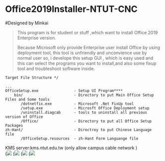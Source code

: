 
# Office2019Installer-NTUT-CNC  
#Designed by Minkai  
  

> This program is for student or stuff ,which want to install  Office 2019 Enterprise version.      
>  
> Because Microsoft only provide Enterprise user install Office by using 
> deployment tool, this tool is unfriendly and unconvience use by normal user so, i develope this
> setup GUI , which is easy used and this can select the programs you
> want to install,and also some    fixup tool and troubleshoot software
> inside.

  
  

    Target File Structure */  
      
    ...  
    OfficeSetup.exe                - Setup UI Program****  
        bin/                       - Directory to put Main Office Setup Files and Some tools  
           /dotnetfix.exe          - Microsoft .Net FixUp tool  
           /setup.exe              - Microsft Office Deployment setup  
           /uninstall.diagcab      - tools to uninstall all previous version of Office  
           /Office/                - Directory to put all Office Setup Packages  
    zh-Hant/                       - Directroy to put Chinese Language file  
           /OfficeSetup.resources  - zh-Hant Form Languange file  

  
  
KMS server:kms.ntut.edu.tw (only allow campus cable network )  
(![](https://i.imgur.com/w9pujzQ.png)
(![](https://i.imgur.com/ptXlSzR.png)
(![](https://i.imgur.com/lazZM8Y.png)
(![](https://i.imgur.com/LxlvKM6.png)

